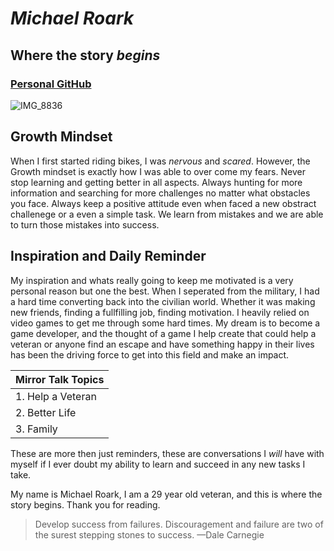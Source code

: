# ***Michael Roark***
## Where the story _begins_
### [Personal GitHub](https://github.com/MrShambles)
![IMG_8836](https://github.com/MrShambles/MrShambles.github.io-reading-notes-/assets/153869998/256fa4cd-067e-44dc-b663-2a63b2a5617e)
## **Growth Mindset**
When I first started riding bikes, I was _nervous_ and _scared_. However, the Growth mindset is exactly how I was able to over come my fears.
Never stop learning and getting better in all aspects. Always hunting for more information and searching for more challenges no matter what obstacles you face.
Always keep a positive attitude even when faced a new obstract challenege or a even a simple task. We learn from mistakes and we are able to turn those mistakes into success.
## **Inspiration and Daily Reminder**
My inspiration and whats really going to keep me motivated is a very personal reason but one the best. When I seperated from the military, I had a hard time converting 
back into the civilian world. Whether it was making new friends, finding a fullfilling job, finding motivation. I heavily relied on video games to get me through some hard times.
My dream is to become a game developer, and the thought of a game I help create that could help a veteran or anyone find an escape and have something happy in their lives has been
the driving force to get into this field and make an impact.

|  Mirror Talk Topics  |
|----------------------|
| 1. Help a Veteran    |
| 2. Better Life       |
| 3. Family            |

These are more then just reminders, these are conversations I _will_ have with myself if I ever doubt my ability to learn and succeed in any new tasks I take.

My name is Michael Roark, I am a 29 year old veteran, and this is where the story begins. Thank you for reading.

> Develop success from failures. Discouragement and failure are two of the surest stepping stones to success.
—Dale Carnegie
